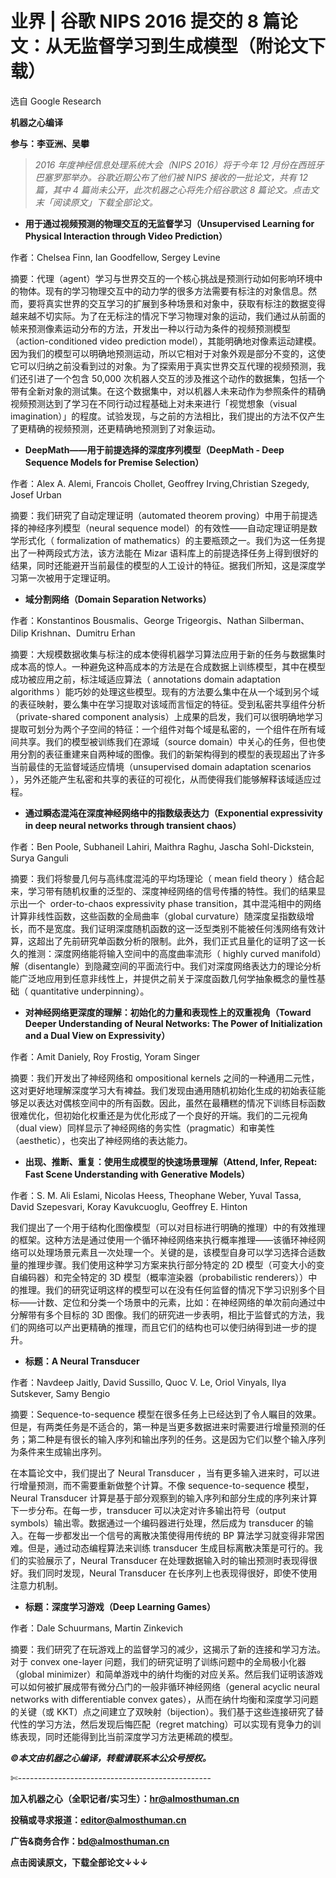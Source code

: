 # 业界 | 谷歌 NIPS 2016 提交的 8 篇论文：从无监督学习到生成模型（附论文下载）

选自 Google Research

**机器之心编译**

**参与：李亚洲、吴攀**

> *2016 年度神经信息处理系统大会（NIPS 2016）将于今年 12 月份在西班牙巴塞罗那举办。谷歌近期公布了他们被 NIPS 接收的一批论文，共有 12 篇，其中 4 篇尚未公开，此次机器之心将先介绍谷歌这 8 篇论文。点击文末「阅读原文」下载全部论文。*

*   **用于通过视频预测的物理交互的无监督学习（Unsupervised Learning for Physical Interaction through Video Prediction）**

作者：Chelsea Finn, Ian Goodfellow, Sergey Levine

摘要：代理（agent）学习与世界交互的一个核心挑战是预测行动如何影响环境中的物体。现有的学习物理交互中的动力学的很多方法需要有标注的对象信息。然而，要将真实世界的交互学习的扩展到多种场景和对象中，获取有标注的数据变得越来越不切实际。为了在无标注的情况下学习物理对象的运动，我们通过从前面的帧来预测像素运动分布的方法，开发出一种以行动为条件的视频预测模型（action-conditioned video prediction model），其能明确地对像素运动建模。因为我们的模型可以明确地预测运动，所以它相对于对象外观是部分不变的，这使它可以归纳之前没看到过的对象。为了探索用于真实世界交互代理的视频预测，我们还引进了一个包含 50,000 次机器人交互的涉及推这个动作的数据集，包括一个带有全新对象的测试集。在这个数据集中，对以机器人未来动作为参照条件的精确视频预测达到了学习在不同行动过程基础上对未来进行「视觉想象（visual imagination）」的程度。试验发现，与之前的方法相比，我们提出的方法不仅产生了更精确的视频预测，还更精确地预测到了对象运动。

*   **DeepMath——用于前提选择的深度序列模型（DeepMath - Deep Sequence Models for Premise Selection）**

作者：Alex A. Alemi, Francois Chollet, Geoffrey Irving,Christian Szegedy, Josef Urban

摘要：我们研究了自动定理证明（automated theorem proving）中用于前提选择的神经序列模型（neural sequence model）的有效性——自动定理证明是数学形式化（ formalization of mathematics）的主要瓶颈之一。我们为这一任务提出了一种两段式方法，该方法能在 Mizar 语料库上的前提选择任务上得到很好的结果，同时还能避开当前最佳的模型的人工设计的特征。据我们所知，这是深度学习第一次被用于定理证明。

*   **域分割网络（Domain Separation Networks）**

作者：Konstantinos Bousmalis、George Trigeorgis、Nathan Silberman、Dilip Krishnan、Dumitru Erhan

摘要：大规模数据收集与标注的成本使得机器学习算法应用于新的任务与数据集时成本高的惊人。一种避免这种高成本的方法是在合成数据上训练模型，其中在模型成功被应用之前，标注域适应算法（ annotations domain adaptation algorithms ）能巧妙的处理这些模型。现有的方法要么集中在从一个域到另个域的表征映射，要么集中在学习提取对该域而言恒定的特征。受到私密共享组件分析（private-shared component analysis）上成果的启发，我们可以很明确地学习提取可划分为两个子空间的特征：一个组件对每个域是私密的，一个组件在所有域间共享。我们的模型被训练我们在源域（source domain）中关心的任务，但也使用分割的表征重建来自两种域的图像。我们的新架构得到的模型的表现超出了许多当前最佳的无监督域适应情境（unsupervised domain adaptation scenarios ），另外还能产生私密和共享的表征的可视化，从而使得我们能够解释该域适应过程。

*   **通过瞬态混沌在深度神经网络中的指数级表达力（Exponential expressivity in deep neural networks through transient chaos）**

作者：Ben Poole, Subhaneil Lahiri, Maithra Raghu, Jascha Sohl-Dickstein, Surya Ganguli

摘要：我们将黎曼几何与高纬度混沌的平均场理论（ mean field theory ）结合起来，学习带有随机权重的泛型的、深度神经网络的信号传播的特性。我们的结果显示出一个  order-to-chaos expressivity phase transition，其中混沌相中的网络计算非线性函数，这些函数的全局曲率（global curvature）随深度呈指数级增长，而不是宽度。我们证明深度随机函数的这一泛型类别不能被任何浅网络有效计算，这超出了先前研究单函数分析的限制。此外，我们正式且量化的证明了这一长久的推测：深度网络能将输入空间中的高度曲率流形（ highly curved manifold）解（disentangle）到隐藏空间的平面流行中。我们对深度网络表达力的理论分析能广泛地应用到任意非线性上，并提供之前关于深度函数几何学抽象概念的量性基础（ quantitative underpinning）。

*   **对神经网络更深度的理解：初始化的力量和表现性上的双重视角（Toward Deeper Understanding of Neural Networks: The Power of Initialization and a Dual View on Expressivity）**

作者：Amit Daniely, Roy Frostig, Yoram Singer

摘要：我们开发出了神经网络和 ompositional kernels 之间的一种通用二元性，这对更好地理解深度学习大有裨益。我们发现由通用随机初始化生成的初始表征能够足以表达对偶核空间中的所有函数。因此，虽然在最糟糕的情况下训练目标函数很难优化，但初始化权重还是为优化形成了一个良好的开端。我们的二元视角（dual view）同样显示了神经网络的务实性（pragmatic）和审美性（aesthetic），也突出了神经网络的表达能力。

*   **出现、推断、重复：使用生成模型的快速场景理解（Attend, Infer, Repeat: Fast Scene Understanding with Generative Models）**

作者：S. M. Ali Eslami, Nicolas Heess, Theophane Weber, Yuval Tassa, David Szepesvari, Koray Kavukcuoglu, Geoffrey E. Hinton

我们提出了一个用于结构化图像模型（可以对目标进行明确的推理）中的有效推理的框架。这种方法是通过使用一个循环神经网络来执行概率推理——该循环神经网络可以处理场景元素且一次处理一个。关键的是，该模型自身可以学习选择合适数量的推理步骤。我们使用这种学习方案来执行部分特定的 2D 模型（可变大小的变自编码器）和完全特定的 3D 模型（概率渲染器（probabilistic renderers））中的推理。我们的研究证明这样的模型可以在没有任何监督的情况下学习识别多个目标——计数、定位和分类一个场景中的元素，比如：在神经网络的单次前向通过中分解带有多个目标的 3D 图像。我们的研究进一步表明，相比于监督式的方法，我们的网络可以产出更精确的推理，而且它们的结构也可以使归纳得到进一步的提升。

*   **标题：A Neural Transducer**

作者：Navdeep Jaitly, David Sussillo, Quoc V. Le, Oriol Vinyals, Ilya Sutskever, Samy Bengio

摘要：Sequence-to-sequence 模型在很多任务上已经达到了令人瞩目的效果。但是，有两类任务是不适合的，第一种是当更多数据进来时需要进行增量预测的任务；第二种是有很长的输入序列和输出序列的任务。这是因为它们以整个输入序列为条件来生成输出序列。

在本篇论文中，我们提出了 Neural Transducer ，当有更多输入进来时，可以进行增量预测，而不需要重新做整个计算。不像 sequence-to-sequence 模型，Neural Transducer 计算是基于部分观察到的输入序列和部分生成的序列来计算下一步分布。在每一步，transducer 可以决定对许多输出符号（output symbols）输出零。数据通过一个编码器进行处理，然后成为 transducer 的输入。在每一步都发出一个信号的离散决策使得用传统的 BP 算法学习就变得非常困难。但是，通过动态编程算法来训练 transducer 生成目标离散决策是可行的。我们的实验展示了，Neural Transducer 在处理数据输入时的输出预测时表现得很好。我们同时发现，Neural Transducer 在长序列上也表现得很好，即使不使用注意力机制。

*   **标题：深度学习游戏（Deep Learning Games）**

作者：Dale Schuurmans, Martin Zinkevich

摘要：我们研究了在玩游戏上的监督学习的减少，这揭示了新的连接和学习方法。对于 convex one-layer 问题，我们的研究证明了训练问题中的全局极小化器（global minimizer）和简单游戏中的纳什均衡的对应关系。然后我们证明该游戏可以如何被扩展成带有微分凸门的一般非循环神经网络（general acyclic neural networks with differentiable convex gates），从而在纳什均衡和深度学习问题的关键（或 KKT）点之间建立了双映射（bijection）。我们基于这些连接研究了替代性的学习方法，然后发现后悔匹配（regret matching）可以实现有竞争力的训练表现，同时还能得到比当前深度学习方法更稀疏的模型。

******©本文由机器之心编译，***转载请联系本公众号授权******。***

✄------------------------------------------------

**加入机器之心（全职记者/实习生）：hr@almosthuman.cn**

**投稿或寻求报道：editor@almosthuman.cn**

**广告&商务合作：bd@almosthuman.cn**

**点击阅读原文，下载全部论文↓↓↓**